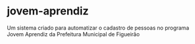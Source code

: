 # jovem-aprendiz
Um sistema criado para automatizar o cadastro de pessoas no
 programa Jovem Aprendiz da Prefeitura Municipal de Figueirão